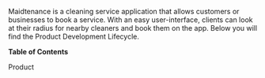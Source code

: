 Maidtenance is a cleaning service application that allows customers or businesses to book a service. With an easy user-interface, clients can look at their radius for nearby cleaners and book them on the app. 
Below you will find the Product Development Lifecycle.

**Table of Contents**

Product 
